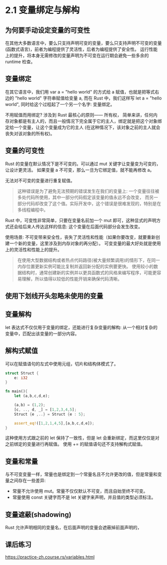 # 2.1 变量绑定与解构

## 为何要手动设定变量的可变性
在其他大多数语言中，要么只支持声明可变的变量，要么只支持声明不可变的变量(函数式语言)，前者为编程提供了灵活性，后者为编程提供了安全性。
运行性能上的提升，将本身无需修改的变量声明为不可变在运行期会避免一些多余的 runtime 检查。

## 变量绑定

在其它语言中，我们用 var a = "hello world" 的方式给 a 赋值，也就是把等式右边的 "hello world" 字符串赋值给变量 a,
而在 Rust 中，我们这样写 let a = "hello world", 同时给这个过程起了一个另一个名字: 变量绑定。

不用赋值而用绑定?
涉及到 Rust 最核心的原则—— 所有权，
简单来讲，任何内存对象都是有主人的，而且一般情况下完全属于它的主人，绑定就是把这个对象绑定给一个变量，让这个变量成为它的主人
(在这种情况下，该对象之前的主人就会丧失对该对象的所有权)。

## 变量的可变性
Rust 的变量在默认情况下是不可变的。可以通过 mut 关键字让变量变为可变的，让设计更灵活。
如果变量 a 不可变，那么一旦为它绑定值，就不能再修改 a。

无法对不可变的变量进行重复赋值。

> 这种错误是为了避免无法预期的错误发生在我们的变量上: 一个变量往往被多处代码所使用，其中一部分代码假定该变量的值永远不会改变，
> 而另一部分代码却改变了这个值。实际开发中，这个错误是很难发现的，特别是在多线程编程中。

Rust 中，可变性非常简单，只要在变量名前加一个 mut 即可，这种显式的声明方式还会给后来人传达这样的信息: 这个变量在后面代码部分会发生改变。

使用场景: 不可变带来安全性，丧失了灵活性和性能（如果你要改变，就要重新创建一个新的变量，这里涉及到内存对象的再分配）。
可变变量的最大好处就是使用上的灵活性和性能上的提升。

> 在使用大型数据结构或者热点代码路径(被大量频繁调用)的情形下，在同一内存位置更新实例可能比复制并返回新分配的实例要更快。
> 使用较小的数据结构时，通常创建新的实例并以更具函数式的风格来编写程序，可能更容易理解，所以值得以较低的性能开销来确保代码清晰。

## 使用下划线开头忽略未使用的变量

## 变量解构
let 表达式不仅仅用于变量的绑定，还能进行复杂变量的解构: 从一个相对复杂的变量中，匹配出该变量的一部分内容。

## 解构式赋值
可以在赋值语句的左式中使用元组，切片和结构体模式了。
```rust
struct Struct {
    e: i32
}

fn main(){
    let (a,b,c,d,e);

    (a,b) = (1,2);
    [c, .., d, _] = [1,2,3,4,5];
    Struct {e ,..} = Struct {e : 5};

    assert_eq!([1,2,1,4,5],[a,b,c,d,e]);
}
```
这种使用方式跟之前的 let 保持了一致性，但是 let 会重新绑定，而这里仅仅是对之前绑定的变量进行再赋值。
使用 += 的赋值语句还不支持解构式赋值。

## 变量和常量
与不可变变量一样，常量也是绑定到一个常量名且不允许更改的值，但是常量和变量之间存在一些差异:
- 常量不允许使用 mut。常量不仅仅默认不可变，而且自始至终不可变。
- 常量使用 const 关键字而不是 let 关键字来声明，并且值的类型必须标注。

## 变量遮蔽(shadowing)
Rust 允许声明相同的变量名，在后面声明的变量会遮蔽掉前面声明的，

## 课后练习
https://practice-zh.course.rs/variables.html